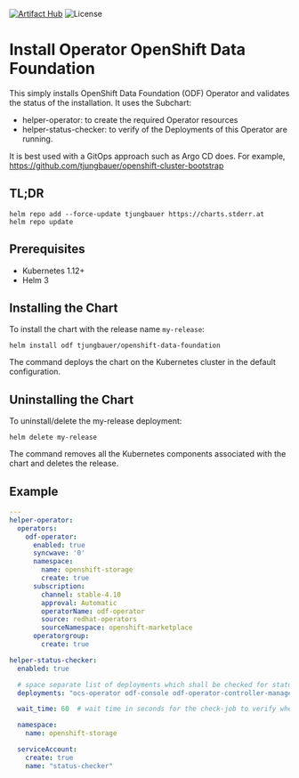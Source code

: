[![Artifact Hub](https://img.shields.io/endpoint?url=https://artifacthub.io/badge/repository/openshift-bootstraps)](https://artifacthub.io/packages/search?repo=openshift-bootstraps)
![License](https://img.shields.io/badge/License-Apache_2.0-blue.svg)

# Install Operator OpenShift Data Foundation

This simply installs OpenShift Data Foundation (ODF) Operator and validates the status of the installation. 
It uses the Subchart: 

* helper-operator: to create the required Operator resources
* helper-status-checker: to verify of the Deployments of this Operator are running. 

It is best used with a GitOps approach such as Argo CD does. For example, https://github.com/tjungbauer/openshift-cluster-bootstrap

## TL;DR 

```console
helm repo add --force-update tjungbauer https://charts.stderr.at
helm repo update
```

## Prerequisites

* Kubernetes 1.12+
* Helm 3

## Installing the Chart

To install the chart with the release name `my-release`:

```console
helm install odf tjungbauer/openshift-data-foundation
```

The command deploys the chart on the Kubernetes cluster in the default configuration.

## Uninstalling the Chart

To uninstall/delete the my-release deployment:

```console
helm delete my-release
```

The command removes all the Kubernetes components associated with the chart and deletes the release.

## Example

```yaml
---
helper-operator:
  operators:
    odf-operator:
      enabled: true
      syncwave: '0'
      namespace:
        name: openshift-storage
        create: true
      subscription:
        channel: stable-4.10
        approval: Automatic
        operatorName: odf-operator
        source: redhat-operators
        sourceNamespace: openshift-marketplace
      operatorgroup:
        create: true

helper-status-checker:
  enabled: true

  # space separate list of deployments which shall be checked for status
  deployments: "ocs-operator odf-console odf-operator-controller-manager ocs-metrics-exporter noobaa-operator csi-addons-controller-manager"

  wait_time: 60  # wait time in seconds for the check-job to verify when the deployments should be ready

  namespace:
    name: openshift-storage

  serviceAccount:
    create: true
    name: "status-checker"
```
